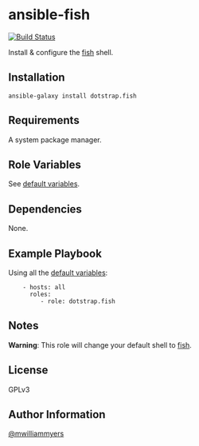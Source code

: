 ansible-fish
============
[![Build Status](https://travis-ci.org/dotstrap/ansible-fish.svg)](https://travis-ci.org/dotstrap/ansible-fish)

Install & configure the [fish] shell.

Installation
------------

```
ansible-galaxy install dotstrap.fish
```

Requirements
------------

A system package manager.

Role Variables
--------------

See [default variables].

Dependencies
------------

None.

Example Playbook
----------------

Using all the [default variables]:

```
    - hosts: all
      roles:
         - role: dotstrap.fish
```

Notes
-----

__Warning__: This role will change your default shell to [fish].

License
-------

GPLv3

Author Information
------------------

[@mwilliammyers]


[@mwilliammyers]: https://github.com/mwilliammyers
[default variables]: defaults/main.yml
[dotstrap]: https://github.com/mwilliammyers/dotstrap
[files]: files/
[fish]: http://fishshell.com/
[homebrew]: https://github.com/Homebrew/homebrew
[template]: templates/config.j2
[variables]: vars/main.yml
[zsh]: http://zsh.sourceforge.net
